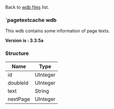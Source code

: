 Back to [wdb files](wdb_files) list.

### \`pagetextcache wdb

This wdb contains some information of page texts.

**Version is : 3.3.5a**

### Structure

| **Name** | **Type** |
|----------|----------|
| id       | UInteger |
| doubleId | UInteger |
| text     | String   |
| nextPage | UInteger |


